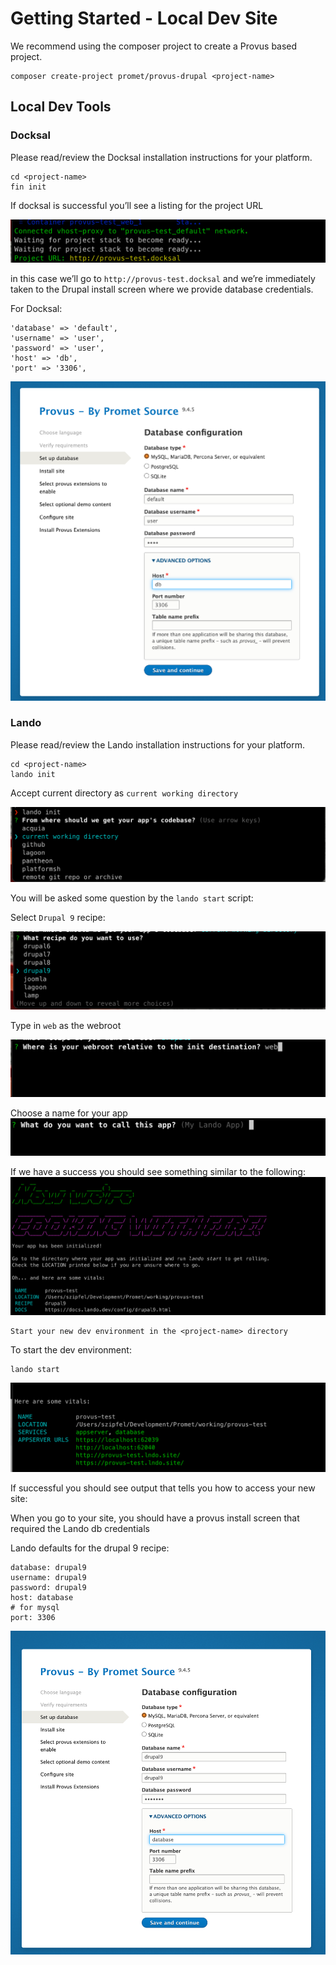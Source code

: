 # Getting Started - Local Dev Site

We recommend using the composer project to create a Provus based project.


```
composer create-project promet/provus-drupal <project-name>
```

## Local Dev Tools
### Docksal

Please read/review the Docksal installation instructions for your platform.

```
cd <project-name>
fin init
```
If docksal is successful you’ll see a listing for the project URL

![docksal_init_success](../images/docksal_init_success.png)

in this case we’ll go to `http://provus-test.docksal`  and we’re immediately taken to the Drupal install screen where we provide database credentials.

For Docksal:
```
'database' => 'default',
'username' => 'user',
'password' => 'user',
'host' => 'db',
'port' => '3306',
```

![docksal_db_creds](../images/docksal_db_creds.png)


### Lando
Please read/review the Lando installation instructions for your platform.


```
cd <project-name>
lando init
```
Accept current directory as `current working directory`

![lando_cwd_question.png](../images/lando_cwd_question.png)

You will be asked some question by the `lando start` script:

Select `Drupal 9` recipe:

![lando_choose_recipe](../images/lando_choose_recipe.png)

Type in `web` as the webroot

![lando_webroot_location](../images/lando_webroot_location.png)

Choose a name for your app
![lando_app_name](../images/lando_app_name.png)

If we have a success you should see something similar to the following:
![lando-init-success](../images/lando-init-success.png)

```
Start your new dev environment in the <project-name> directory
```


To start the dev environment:
```
lando start
```
![lando-finish](../images/lando-finish.png)

If successful you should see output that tells you how to access your new site:


When you go to your site, you should have a provus install screen that required the Lando db credentials

Lando defaults for the drupal 9 recipe:

```
database: drupal9
username: drupal9
password: drupal9
host: database
# for mysql
port: 3306
```

![lando-database-creds](../images/lando-database-creds.png)


